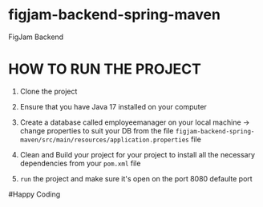 # figjam-backend-spring-maven
FigJam Backend

# HOW TO RUN THE PROJECT

1. Clone the project

2. Ensure that you have Java 17 installed on your computer

3. Create a database called employeemanager on your local machine 
  -> change properties to suit your DB from the file `figjam-backend-spring-maven/src/main/resources/application.properties` file
  
4. Clean and Build your project for your project to install all the necessary dependencies from your `pom.xml` file

5. `run` the project and make sure it's open on the port 8080 defaulte port

#Happy Coding

